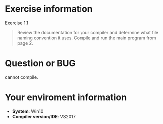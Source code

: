 # Exercise information

Exercise 1.1

> Review the documentation for your compiler and determine what file naming convention it uses. Compile and run the main program from page 2.

# Question or BUG

cannot compile.

# Your enviroment information

- **System**: Win10
- **Compiler version/IDE**: VS2017
